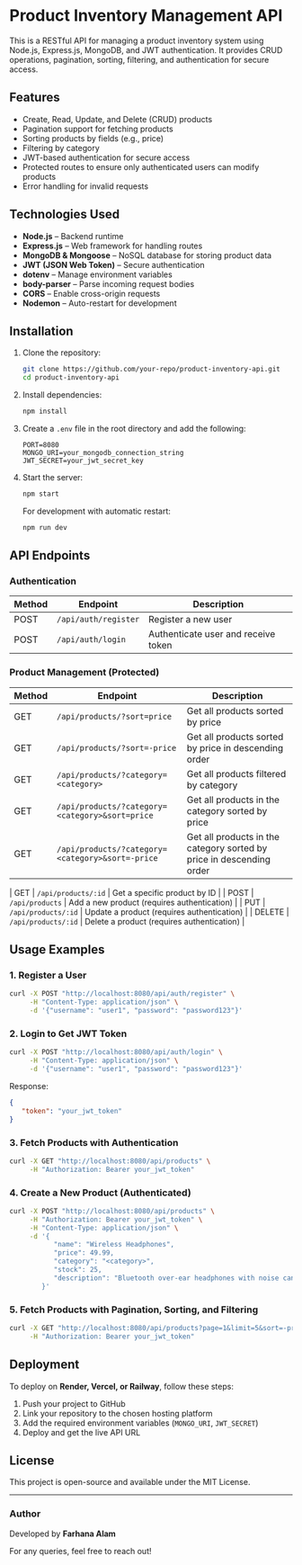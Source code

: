 # Product Inventory Management API

This is a RESTful API for managing a product inventory system using Node.js, Express.js, MongoDB, and JWT authentication. It provides CRUD operations, pagination, sorting, filtering, and authentication for secure access.

## Features
- Create, Read, Update, and Delete (CRUD) products
- Pagination support for fetching products
- Sorting products by fields (e.g., price)
- Filtering by category
- JWT-based authentication for secure access
- Protected routes to ensure only authenticated users can modify products
- Error handling for invalid requests

## Technologies Used
- **Node.js** – Backend runtime
- **Express.js** – Web framework for handling routes
- **MongoDB & Mongoose** – NoSQL database for storing product data
- **JWT (JSON Web Token)** – Secure authentication
- **dotenv** – Manage environment variables
- **body-parser** – Parse incoming request bodies
- **CORS** – Enable cross-origin requests
- **Nodemon** – Auto-restart for development

## Installation
1. Clone the repository:
   ```sh
   git clone https://github.com/your-repo/product-inventory-api.git
   cd product-inventory-api
   ```

2. Install dependencies:
   ```sh
   npm install
   ```

3. Create a `.env` file in the root directory and add the following:
   ```env
   PORT=8080
   MONGO_URI=your_mongodb_connection_string
   JWT_SECRET=your_jwt_secret_key
   ```

4. Start the server:
   ```sh
   npm start
   ```

   For development with automatic restart:
   ```sh
   npm run dev
   ```

## API Endpoints

### Authentication
| Method | Endpoint        | Description |
|--------|----------------|-------------|
| POST   | `/api/auth/register` | Register a new user |
| POST   | `/api/auth/login` | Authenticate user and receive token |

### Product Management (Protected)
| Method | Endpoint | Description |
|--------|---------|-------------|
| GET | `/api/products/?sort=price` | Get all products sorted by price |
| GET | `/api/products/?sort=-price` | Get all products sorted by price in descending order |
| GET | `/api/products/?category=<category>` | Get all products filtered by category |
| GET | `/api/products/?category=<category>&sort=price` | Get all products in the <category> category sorted by price |
| GET | `/api/products/?category=<category>&sort=-price` | Get all products in the <category> category sorted by price in descending order |

| GET | `/api/products/:id` | Get a specific product by ID |
| POST | `/api/products` | Add a new product (requires authentication) |
| PUT | `/api/products/:id` | Update a product (requires authentication) |
| DELETE | `/api/products/:id` | Delete a product (requires authentication) |

## Usage Examples

### 1. Register a User
```sh
curl -X POST "http://localhost:8080/api/auth/register" \
     -H "Content-Type: application/json" \
     -d '{"username": "user1", "password": "password123"}'
```

### 2. Login to Get JWT Token
```sh
curl -X POST "http://localhost:8080/api/auth/login" \
     -H "Content-Type: application/json" \
     -d '{"username": "user1", "password": "password123"}'
```
Response:
```json
{
   "token": "your_jwt_token"
}
```

### 3. Fetch Products with Authentication
```sh
curl -X GET "http://localhost:8080/api/products" \
     -H "Authorization: Bearer your_jwt_token"
```

### 4. Create a New Product (Authenticated)
```sh
curl -X POST "http://localhost:8080/api/products" \
     -H "Authorization: Bearer your_jwt_token" \
     -H "Content-Type: application/json" \
     -d '{
           "name": "Wireless Headphones",
           "price": 49.99,
           "category": "<category>",
           "stock": 25,
           "description": "Bluetooth over-ear headphones with noise cancellation"
        }'
```

### 5. Fetch Products with Pagination, Sorting, and Filtering
```sh
curl -X GET "http://localhost:8080/api/products?page=1&limit=5&sort=-price&category=<category>" \
     -H "Authorization: Bearer your_jwt_token"
```

## Deployment
To deploy on **Render, Vercel, or Railway**, follow these steps:
1. Push your project to GitHub
2. Link your repository to the chosen hosting platform
3. Add the required environment variables (`MONGO_URI`, `JWT_SECRET`)
4. Deploy and get the live API URL

## License
This project is open-source and available under the MIT License.

---
### Author
Developed by **Farhana Alam**

For any queries, feel free to reach out!
